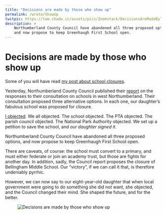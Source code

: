 ```yaml
---
title: "Decisions are made by those who show up"
permalink: /wrote/ShowUp
twitpic: https://tom.chadw.in/assets/pics/Zoomstack/DecisionsAreMadeByThoseWhoShowUp.jpeg
description: >
    Northumberland County Council have abandoned all three proposed options, 
    and now propose to keep Greenhaugh First School open.
---
```

# Decisions are made by those who show up

Some of you will have read [my post about school 
closures](/wrote/MappingEmotion).

Yesterday, Northumberland County Council published their [report](http://www.northumberland.gov.uk/NorthumberlandCountyCouncil/media/Document-store/School%20Consultation/Education-in-the-West-Outcomes-of-Consultation.pdf) on the 
responses to their consultation on schools in west Northumberland. Their 
consultation proposed three alternative options. In each one, our daughter’s 
fabulous school was proposed for closure.

[I objected](/wrote/WeSayNo). We all objected. The school objected. The PTA 
objected. The parish council objected. The National Park Authority objected. 
We set up a petition to save the school, and <em>our daughter signed it</em>.

Northumberland County Council have abandoned all three proposed options, and 
now propose to keep Greenhaugh First School open.

There are caveats, of course: the school must convert to a primary, and must 
either federate or join an academy trust, but those are fights for another 
day. In addition, sadly, the Council report proposes the closure of Bellingham 
Middle School. Our “victory”, if we can call it that, is therefore undeniably 
pyrrhic.

However, we can now say to our eight-year-old daughter that when local 
government were going to do something she did not want, she objected, and the 
Council changed their mind. She shaped the future, and for the better.

<figure>
    <img src="/assets/DecisionsAreMadeByThoseWhoShowUp.jpeg"
        alt="Decisions are made by those who show up" />
</figure>